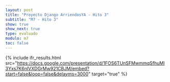```yaml
---
layout: post
title: "Proyecto Django ArriendosYA - Hito 3"
subtitle: "M7 - Hito 3"
show: true
show_next: true
type: evaluado
modulo: m7
toc: false
---
```


{% include ifr_results.html src="https://docs.google.com/presentation/d/1FOS6TUnSFMwmmqSfhuMl3Yxs7K6nlVXDGrMw921CBJM/embed?start=false&loop=false&delayms=3000" target="true" %}